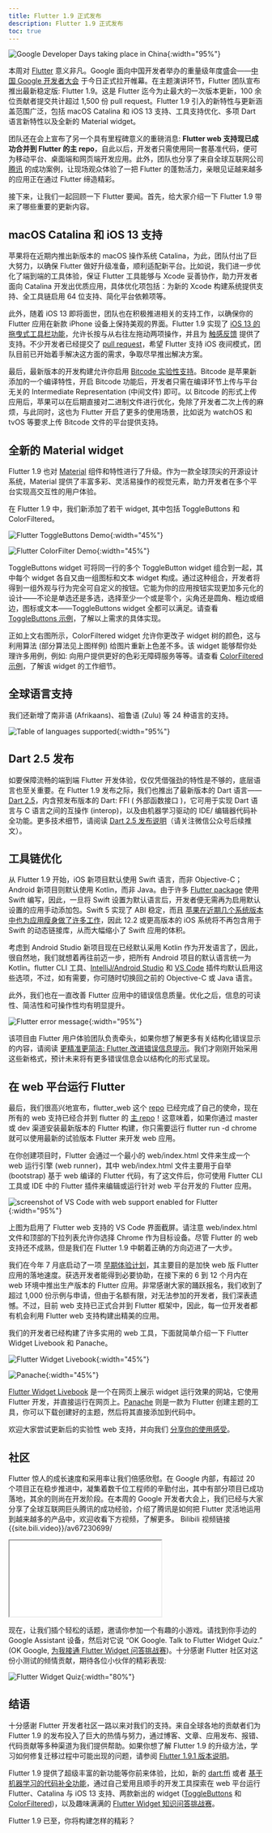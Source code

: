 ```yaml
---
title: Flutter 1.9 正式发布
description: Flutter 1.9 正式发布
toc: true
---
```


![Google Developer Days taking place in China]({{site.flutter-files-cn}}/posts/flutter-cn/2019/flutter-1dot9-release/flutter1-9-gdd-keynote.jpg){:width="95%"}

本周对 [Flutter](http://flutter.cn) 意义非凡。Google 面向中国开发者举办的重量级年度盛会——[中国 Google 开发者大会](https://events.google.cn/intl/en/developerdays2019/) 于今日正式拉开帷幕。在主题演讲环节，Flutter 团队宣布推出最新稳定版: Flutter 1.9。这是 Flutter 迄今为止最大的一次版本更新，100 余位贡献者提交共计超过 1,500 份 pull request。Flutter 1.9 引入的新特性与更新涵盖范围广泛，包括 macOS Catalina 和 iOS 13 支持、工具支持优化、多项 Dart 语言新特性以及全新的 Material widget。

团队还在会上宣布了另一个具有里程碑意义的重磅消息: **Flutter web 支持现已成功合并到 Flutter 的主 repo**，自此以后，开发者只需使用同一套基准代码，便可为移动平台、桌面端和网页端开发应用。此外，团队也分享了来自全球互联网公司 [腾讯](https://www.youtube.com/watch?v=DVGIBU109nI&feature=youtu.be) 的成功案例，让现场观众体验了一把 Flutter 的蓬勃活力，亲眼见证越来越多的应用正在通过 Flutter 缔造精彩。

接下来，让我们一起回顾一下 Flutter 要闻。首先，给大家介绍一下 Flutter 1.9 带来了哪些重要的更新内容。

## macOS Catalina 和 iOS 13 支持

苹果将在近期内推出新版本的 macOS 操作系统 Catalina，为此，团队付出了巨大努力，以确保 Flutter 做好升级准备，顺利适配新平台。比如说，我们进一步优化了端到端的工具体验，保证 Flutter 工具能够与 Xcode 妥善协作，助力开发者面向 Catalina 开发出优质应用，具体优化项包括：为新的 Xcode 构建系统提供支持、全工具链启用 64 位支持、简化平台依赖项等。

此外，随着 iOS 13 即将面世，团队也在积极推进相关的支持工作，以确保你的 Flutter 应用在新款 iPhone 设备上保持美观的界面。Flutter 1.9 实现了 [iOS 13 的拖曳式工具栏功能](https://github.com/flutter/flutter/pull/35829)，允许长按与从右往左拖动两项操作，并且为 [触感反馈](https://github.com/flutter/flutter/pull/37724) 提供了支持。不少开发者已经提交了 [pull request](https://github.com/flutter/flutter/issues/35541)，希望 Flutter 支持 iOS 夜间模式，团队目前已开始着手解决这方面的需求，争取尽早推出解决方案。 

最后，最新版本的开发构建允许你启用 [Bitcode 实验性支持](https://github.com/flutter/flutter/wiki/Creating-an-iOS-Bitcode-enabled-app)。Bitcode 是苹果新添加的一个编译特性，开启 Bitcode 功能后，开发者只需在编译环节上传与平台无关的 Intermediate Representation (中间文件) 即可。以 Bitcode 的形式上传应用后，苹果可以在后期直接对二进制文件进行优化，免除了开发者二次上传的麻烦，与此同时，这也为 Flutter 开启了更多的使用场景，比如说为 watchOS 和 tvOS 等要求上传 Bitcode 文件的平台提供支持。

## 全新的 Material widget

Flutter 1.9 也对 [Material](https://material-io.cn/) 组件和特性进行了升级。作为一款全球顶尖的开源设计系统，Material 提供了丰富多彩、灵活易操作的视觉元素，助力开发者在多个平台实现高交互性的用户体验。

在 Flutter 1.9 中，我们新添加了若干 widget, 其中包括 ToggleButtons 和 ColorFiltered。

![Flutter ToggleButtons Demo]({{site.flutter-files-cn}}/posts/flutter-cn/2019/flutter-1dot9-release/image1phone.gif){:width="45%"}

![Flutter ColorFilter Demo]({{site.flutter-files-cn}}/posts/flutter-cn/2019/flutter-1dot9-release/image2phone.gif){:width="45%"}

ToggleButtons widget 可将同一行的多个 ToggleButton widget 组合到一起，其中每个 widget 各自又由一组图标和文本 widget 构成。通过这种组合，开发者将得到一组外观与行为完全可自定义的按钮。它能为你的应用按钮实现更加多元化的设计——不论是单选还是多选，选择至少一个或是零个，尖角还是圆角、粗边或细边，图标或文本——ToggleButtons widget 全都可以满足。请查看 [ToggleButtons 示例](https://github.com/csells/flutter_toggle_buttons)，了解以上需求的具体实现。

正如上文右图所示，ColorFiltered widget 允许你更改子 widget 树的颜色，这与利用算法 (部分算法见上图样例) 给图片重新上色差不多。该 widget 能够帮你处理许多用例，例如: 向用户提供更好的色彩无障碍服务等等。请查看 [ColorFiltered 示例](https://github.com/csells/flutter_color_filter)，了解该 widget 的工作细节。

## 全球语言支持

我们还新增了南非语 (Afrikaans)、祖鲁语 (Zulu) 等 24 种语言的支持。

![Table of languages supported]({{site.flutter-files-cn}}/posts/flutter-cn/2019/flutter-1dot9-release/i18n.png){:width="95%"}

## Dart 2.5 发布

如要保障流畅的端到端 Flutter 开发体验，仅仅凭借强劲的特性是不够的，底层语言也至关重要。在 Flutter 1.9 发布之际，我们也推出了最新版本的 Dart 语言——[Dart 2.5](https://medium.com/dartlang/dart-2-5-release-328822024970)，内含预发布版本的 Dart: FFI ( 外部函数接口 )，它可用于实现 Dart 语言与 C 语言之间的互操作 (interop)，以及由机器学习驱动的 IDE/ 编辑器代码补全功能。更多技术细节，请阅读 [Dart 2.5 发布说明](https://medium.com/dartlang/dart-2-5-release-328822024970)（请关注微信公众号后续推文）。

## 工具链优化

从 Flutter 1.9 开始，iOS 新项目默认使用 Swift 语言，而非 Objective-C；Android 新项目则默认使用 Kotlin，而非 Java。由于许多 [Flutter package](https://pub.dev/) 使用 Swift 编写，因此，一旦将 Swift 设置为默认语言后，开发者便无需再为启用默认设置的应用手动添加包。Swift 5 实现了 ABI 稳定，而且 [苹果在近期几个系统版本中也为应用瘦身做了许多工作](https://developer.apple.com/documentation/xcode_release_notes/xcode_10_2_release_notes/swift_5_release_notes_for_xcode_10_2#3138038)，因此 12.2 或更高版本的 iOS 系统将不再包含用于 Swift 的动态链接库，从而大幅缩小了 Swift 应用的体积。 

考虑到 Android Studio 新项目现在已经默认采用 Kotlin 作为开发语言了，因此，很自然地，我们就想着再往前迈一步，把所有 Android 项目的默认语言统一为 Kotlin。flutter CLI 工具、[IntelliJ/Android Studio](https://plugins.jetbrains.com/plugin/9212-flutter) 和 [VS Code](https://marketplace.visualstudio.com/items?itemName=Dart-Code.flutter) 插件均默认启用这些选项，不过，如有需要，你可随时切换回之前的 Objective-C 或 Java 语言。

此外，我们也在一直改善 Flutter 应用中的错误信息质量。优化之后，信息的可读性、简洁性和可操作性均有明显提升。

![Flutter error message]({{site.flutter-files-cn}}/posts/flutter-cn/2019/flutter-1dot9-release/fluttererrormessage.png){:width="95%"}

该项目由 Flutter 用户体验团队负责牵头，如果你想了解更多有关结构化错误显示的内容，请阅读 [更精准更简洁: Flutter 改进错误信息提示](https://medium.com/flutter/improving-flutters-error-messages-e098513cecf9)。我们才刚刚开始采用这些新格式，预计未来将有更多错误信息会以结构化的形式呈现。

## 在 web 平台运行 Flutter

最后，我们很高兴地宣布，flutter_web 这个 [repo](https://github.com/flutter/flutter_web) 已经完成了自己的使命，现在所有的 web 支持已经合并到 flutter 的 [主 repo](https://github.com/flutter/flutter)！这意味着，如果你通过 master 或 dev 渠道安装最新版本的 Flutter 构建，你只需要运行 flutter run -d chrome 就可以使用最新的试验版本 Flutter 来开发 web 应用。

在你创建项目时，Flutter 会通过一个最小的 web/index.html 文件来生成一个 web 运行引擎 (web runner)，其中 web/index.html 文件主要用于自举 (bootstrap) 基于 web 编译的 Flutter 代码，有了这文件后，你可使用 Flutter CLI 工具或 IDE 中的 Flutter 插件来编辑或运行针对 web 平台开发的 Flutter 应用。

![screenshot of VS Code with web support enabled for Flutter]({{site.flutter-files-cn}}/posts/flutter-cn/2019/flutter-1dot9-release/vscode.png){:width="95%"}

上图为启用了 Flutter web 支持的 VS Code 界面截屏。请注意 web/index.html 文件和顶部的下拉列表允许你选择 Chrome 作为目标设备。尽管 Flutter 的 web 支持还不成熟，但是我们在 Flutter 1.9 中朝着正确的方向迈进了一大步。

我们在今年 7 月底启动了一项 [早期体验计划](https://medium.com/flutter/flutter-for-web-early-adopter-program-now-open-9f1fb146e4c4)，其主要目的是加快 web 版 Flutter 应用的落地速度。获选开发者能得到必要协助，在接下来的 6 到 12 个月内在 web 环境中推出生产版本的 Flutter 应用。非常感谢大家的踊跃报名，我们收到了超过 1,000 份示例与申请，但由于名额有限，对无法参加的开发者，我们深表遗憾。不过，目前 web 支持已正式合并到 Flutter 框架中，因此，每一位开发者都有机会利用 Flutter web 支持构建出精美的应用。

我们的开发者已经构建了许多实用的 web 工具，下面就简单介绍一下 Flutter Widget Livebook 和 Panache。

![Flutter Widget Livebook]({{site.flutter-files-cn}}/posts/flutter-cn/2019/flutter-1dot9-release/communityexperiment1.png){:width="45%"}

![Panache]({{site.flutter-files-cn}}/posts/flutter-cn/2019/flutter-1dot9-release/communityexperiment2.png){:width="45%"}

[Flutter Widget Livebook](https://flutter-widget-livebook.blankapp.org/) 是一个在网页上展示 widget 运行效果的网站，它使用 Flutter 开发，并直接运行在网页上。[Panache](https://rxlabz.github.io/panache_web/) 则是一款为 Flutter 创建主题的工具，你可以下载创建好的主题，然后将其直接添加到代码中。

欢迎大家尝试更新后的实验性 web 支持，并向我们 [分享你的使用感受](https://github.com/flutter/flutter/issues)。

## 社区

Flutter 惊人的成长速度和采用率让我们倍感欣慰。在 Google 内部，有超过 20 个项目正在稳步推进中，凝集着数千位工程师的辛勤付出，其中有部分项目已成功落地，其余的则尚在开发阶段。在本周的 Google 开发者大会上，我们已经与大家分享了全球互联网巨头腾讯的成功经验，介绍了腾讯是如何把 Flutter 灵活地运用到越来越多的产品中，欢迎收看下方视频，了解更多。
Bilibili 视频链接 {{site.bili.video}}/av67230699/

<iframe src="{{site.bili.embed}}?aid=67230699&cid=116573649&page=1&autoplay=false" {{site.bili.set-short}}> </iframe>

现在，让我们插个轻松的话题，邀请你参加一个有趣的小游戏。请找到你手边的 Google Assistant 设备，然后对它说 “OK Google. Talk to Flutter Widget Quiz.” (OK Google, [为我接通 Flutter Widget 问答挑战赛](https://assistant.google.com/services/a/uid/000000f3a4034e91))。十分感谢 Flutter 社区对这份小测试的倾情贡献，期待各位小伙伴的精彩表现:

![Flutter Widget Quiz]({{site.flutter-files-cn}}/posts/images/2021/02/36cc2facf9626.png){:width="80%"}

## 结语

十分感谢 Flutter 开发者社区一路以来对我们的支持。来自全球各地的贡献者们为 Flutter 1.9 的发布投入了巨大的热情与努力，通过博客、文章、应用发布、报错、代码贡献等多种渠道为我们提供帮助。如果你想了解 Flutter 1.9 的升级方法，学习如何修复迁移过程中可能出现的问题，请参阅 [Flutter 1.9.1 版本说明](https://github.com/flutter/flutter/wiki/Release-Notes-Flutter-1.9.1)。

Flutter 1.9 提供了超级丰富的新功能等你前来体验，比如，新的 [dart:ffi](https://medium.com/dartlang/announcing-dart-2-5-super-charged-development-328822024970) 或者 [基于机器学习的代码补全功能](https://flutter.dev/web)，通过自己爱用且顺手的开发工具探索在 web 平台运行 Flutter、Catalina 与 iOS 13 支持、两款新出的 widget ([ToggleButtons](https://github.com/csells/flutter_toggle_buttons) 和 [ColorFiltered](https://github.com/csells/flutter_color_filter))，以及趣味满满的 [Flutter Widget 知识问答挑战赛](https://assistant.google.com/services/a/uid/000000f3a4034e91)。

Flutter 1.9 已至，你将构建怎样的精彩？

